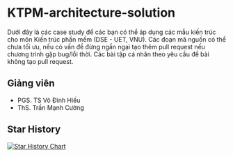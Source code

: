 # KTPM-architecture-solution
Dưới đây là các case study để các bạn có thể áp dụng các mẫu kiến trúc cho môn Kiến trúc phần mềm (DSE - UET, VNU). Các đoạn mã nguồn có thể chưa tối ưu, nếu có vấn đề đừng ngần ngại tạo thêm pull request nếu chương trình gặp bug/lỗi thời. Các bài tập cá nhân theo yêu cầu đề bài không tạo pull request.

## Giảng viên
 - PGS. TS Võ Đình Hiếu
 - ThS. Trần Mạnh Cường

## Star History

[![Star History Chart](https://api.star-history.com/svg?repos=maytinhdibo/KTPM-architecture-solution&type=Date)](https://star-history.com/#maytinhdibo/KTPM-architecture-solution&Date)
